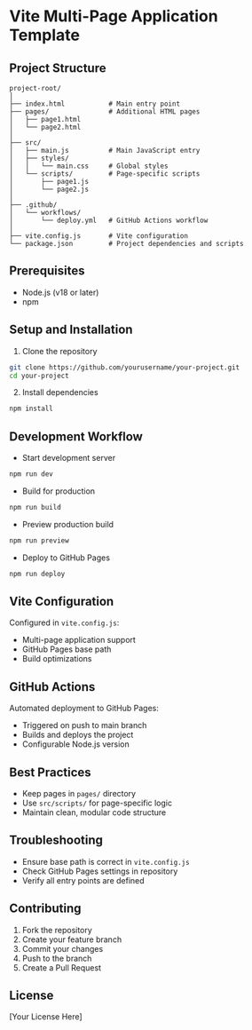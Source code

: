 # Vite Multi-Page Application Template

## Project Structure

```
project-root/
│
├── index.html           # Main entry point
├── pages/               # Additional HTML pages
│   ├── page1.html
│   └── page2.html
│
├── src/
│   ├── main.js          # Main JavaScript entry
│   ├── styles/
│   │   └── main.css     # Global styles
│   └── scripts/         # Page-specific scripts
│       ├── page1.js
│       └── page2.js
│
├── .github/
│   └── workflows/
│       └── deploy.yml   # GitHub Actions workflow
│
├── vite.config.js       # Vite configuration
└── package.json         # Project dependencies and scripts
```

## Prerequisites

- Node.js (v18 or later)
- npm

## Setup and Installation

1. Clone the repository
```bash
git clone https://github.com/yourusername/your-project.git
cd your-project
```

2. Install dependencies
```bash
npm install
```

## Development Workflow

- Start development server
```bash
npm run dev
```

- Build for production
```bash
npm run build
```

- Preview production build
```bash
npm run preview
```

- Deploy to GitHub Pages
```bash
npm run deploy
```

## Vite Configuration

Configured in `vite.config.js`:
- Multi-page application support
- GitHub Pages base path
- Build optimizations

## GitHub Actions

Automated deployment to GitHub Pages:
- Triggered on push to main branch
- Builds and deploys the project
- Configurable Node.js version

## Best Practices

- Keep pages in `pages/` directory
- Use `src/scripts/` for page-specific logic
- Maintain clean, modular code structure

## Troubleshooting

- Ensure base path is correct in `vite.config.js`
- Check GitHub Pages settings in repository
- Verify all entry points are defined

## Contributing

1. Fork the repository
2. Create your feature branch
3. Commit your changes
4. Push to the branch
5. Create a Pull Request

## License

[Your License Here]
